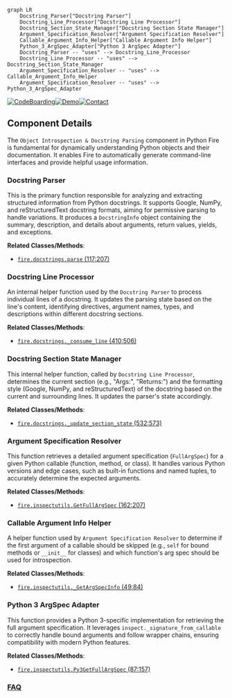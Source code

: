```mermaid
graph LR
    Docstring_Parser["Docstring Parser"]
    Docstring_Line_Processor["Docstring Line Processor"]
    Docstring_Section_State_Manager["Docstring Section State Manager"]
    Argument_Specification_Resolver["Argument Specification Resolver"]
    Callable_Argument_Info_Helper["Callable Argument Info Helper"]
    Python_3_ArgSpec_Adapter["Python 3 ArgSpec Adapter"]
    Docstring_Parser -- "uses" --> Docstring_Line_Processor
    Docstring_Line_Processor -- "uses" --> Docstring_Section_State_Manager
    Argument_Specification_Resolver -- "uses" --> Callable_Argument_Info_Helper
    Argument_Specification_Resolver -- "uses" --> Python_3_ArgSpec_Adapter
```
[![CodeBoarding](https://img.shields.io/badge/Generated%20by-CodeBoarding-9cf?style=flat-square)](https://github.com/CodeBoarding/CodeBoarding)[![Demo](https://img.shields.io/badge/Try%20our-Demo-blue?style=flat-square)](https://www.codeboarding.org/demo)[![Contact](https://img.shields.io/badge/Contact%20us%20-%20contact@codeboarding.org-lightgrey?style=flat-square)](mailto:contact@codeboarding.org)

## Component Details

The `Object Introspection & Docstring Parsing` component in Python Fire is fundamental for dynamically understanding Python objects and their documentation. It enables Fire to automatically generate command-line interfaces and provide helpful usage information.

### Docstring Parser
This is the primary function responsible for analyzing and extracting structured information from Python docstrings. It supports Google, NumPy, and reStructuredText docstring formats, aiming for permissive parsing to handle variations. It produces a `DocstringInfo` object containing the summary, description, and details about arguments, return values, yields, and exceptions.


**Related Classes/Methods**:

- <a href="https://github.com/google/python-fire/blob/master/fire/docstrings.py#L117-L207" target="_blank" rel="noopener noreferrer">`fire.docstrings.parse` (117:207)</a>


### Docstring Line Processor
An internal helper function used by the `Docstring Parser` to process individual lines of a docstring. It updates the parsing state based on the line's content, identifying directives, argument names, types, and descriptions within different docstring sections.


**Related Classes/Methods**:

- <a href="https://github.com/google/python-fire/blob/master/fire/docstrings.py#L410-L506" target="_blank" rel="noopener noreferrer">`fire.docstrings._consume_line` (410:506)</a>


### Docstring Section State Manager
This internal helper function, called by `Docstring Line Processor`, determines the current section (e.g., "Args:", "Returns:") and the formatting style (Google, NumPy, and reStructuredText) of the docstring based on the current and surrounding lines. It updates the parser's state accordingly.


**Related Classes/Methods**:

- <a href="https://github.com/google/python-fire/blob/master/fire/docstrings.py#L532-L573" target="_blank" rel="noopener noreferrer">`fire.docstrings._update_section_state` (532:573)</a>


### Argument Specification Resolver
This function retrieves a detailed argument specification (`FullArgSpec`) for a given Python callable (function, method, or class). It handles various Python versions and edge cases, such as built-in functions and named tuples, to accurately determine the expected arguments.


**Related Classes/Methods**:

- <a href="https://github.com/google/python-fire/blob/master/fire/inspectutils.py#L162-L207" target="_blank" rel="noopener noreferrer">`fire.inspectutils.GetFullArgSpec` (162:207)</a>


### Callable Argument Info Helper
A helper function used by `Argument Specification Resolver` to determine if the first argument of a callable should be skipped (e.g., `self` for bound methods or `__init__` for classes) and which function's arg spec should be used for introspection.


**Related Classes/Methods**:

- <a href="https://github.com/google/python-fire/blob/master/fire/inspectutils.py#L49-L84" target="_blank" rel="noopener noreferrer">`fire.inspectutils._GetArgSpecInfo` (49:84)</a>


### Python 3 ArgSpec Adapter
This function provides a Python 3-specific implementation for retrieving the full argument specification. It leverages `inspect._signature_from_callable` to correctly handle bound arguments and follow wrapper chains, ensuring compatibility with modern Python features.


**Related Classes/Methods**:

- <a href="https://github.com/google/python-fire/blob/master/fire/inspectutils.py#L87-L157" target="_blank" rel="noopener noreferrer">`fire.inspectutils.Py3GetFullArgSpec` (87:157)</a>




### [FAQ](https://github.com/CodeBoarding/GeneratedOnBoardings/tree/main?tab=readme-ov-file#faq)
